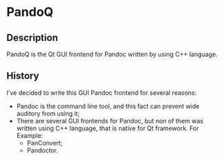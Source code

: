 # PandoQ

## Description
PandoQ is the Qt GUI frontend for Pandoc written by using C++ language.

## History
I've decided to write this GUI Pandoc frontend for several reasons:
* Pandoc is the command line tool, and this fact can prevent wide auditory from using it;
* There are several GUI frontends for Pandoc, but non of them was written using C++ language, that is native for Qt framework. For Example:
  *  PanConvert;
  *  Pandoctor.


